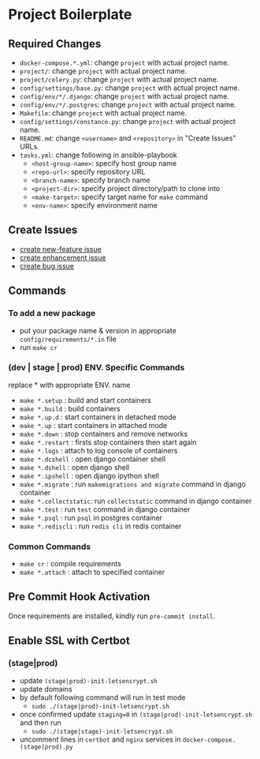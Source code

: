 # Project Boilerplate

## Required Changes
* `docker-compose.*.yml`: change `project` with actual project name.
* `project/`: change `project` with actual project name.
* `project/celery.py`: change `project` with actual project name.
* `config/settings/base.py`: change `project` with actual project name.
* `config/env/*/.django`: change `project` with actual project name.
* `config/env/*/.postgres`: change `project` with actual project name.
* `Makefile`: change `project` with actual project name.
* `config/settings/constance.py`: change `project` with actual project name.
* `README.md`: change `<username>` and `<repository>` in "Create Issues" URLs.
* `tasks.yml`: change following in ansible-playbook
  * `<host-group-name>`: specify host group name
  * `<repo-url>`: specify repository URL
  * `<branch-name>`: specify branch name
  * `<project-dir>`: specify project directory/path to clone into
  * `<make-target>`: specify target name for `make` command
  * `<env-name>`: specify environment name

## Create Issues
* [create new-feature issue](https://github.com/<username>/<repository>/issues/new?template=new-feature.md)
* [create enhancement issue](https://github.com/<username>/<repository>/issues/new?template=enhancement.md)
* [create bug issue](https://github.com/<username>/<repository>/issues/new?template=bug.md)

## Commands
### To add a new package
* put your package name & version in appropriate `config/requirements/*.in` file
* run `make cr`

### (dev | stage | prod) ENV. Specific Commands
replace * with appropriate ENV. name
* `make *.setup`        : build and start containers
* `make *.build`        : build containers
* `make *.up.d`         : start containers in detached mode
* `make *.up`           : start containers in attached mode
* `make *.down`         : stop containers and remove networks
* `make *.restart`      : firsts stop containers then start again
* `make *.logs`         : attach to log console of containers
* `make *.dcshell`      : open django container shell
* `make *.dshell`       : open django shell
* `make *.ipshell`      : open django ipython shell
* `make *.migrate`      : run `makemigrations and migrate` command in django container
* `make *.collectstatic`: run `collectstatic` command in django container
* `make *.test`         : run `test` command in django container
* `make *.psql`         : run `psql` in postgres container
* `make *.rediscli`     : run `redis cli` in redis container

### Common Commands
* `make cr`             : compile requirements
* `make *.attach`       : attach to specified container

## Pre Commit Hook Activation
Once requirements are installed, kindly run `pre-commit install`.

## Enable SSL with Certbot
### (stage|prod)
* update `(stage|prod)-init-letsencrypt.sh`
* update domains
* by default following command will run in test mode
  * `sudo ./(stage|prod)-init-letsencrypt.sh`
* once confirmed update `staging=0` in `(stage|prod)-init-letsencrypt.sh` and then run
  * `sudo ./(stage|stage)-init-letsencrypt.sh`
* uncomment lines in `certbot` and `nginx` services in `docker-compose.(stage|prod).py` 
